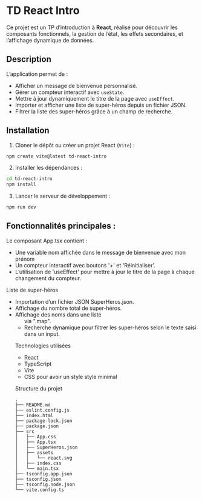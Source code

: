 # TD React Intro

Ce projet est un TP d’introduction à **React**, réalisé pour découvrir les composants fonctionnels, la gestion de l’état, les effets secondaires, et l’affichage dynamique de données.

## Description

L’application permet de :

- Afficher un message de bienvenue personnalisé.
- Gérer un compteur interactif avec `useState`.
- Mettre à jour dynamiquement le titre de la page avec `useEffect`.
- Importer et afficher une liste de super-héros depuis un fichier JSON.
- Filtrer la liste des super-héros grâce à un champ de recherche.

## Installation

1. Cloner le dépôt ou créer un projet React (`Vite`) :

```bash
npm create vite@latest td-react-intro
```

2.	Installer les dépendances :

```bash
cd td-react-intro
npm install
```

3.	Lancer le serveur de développement :

```bash
npm run dev   
```

## Fonctionnalités principales :

Le composant App.tsx contient :
- Une variable nom affichée dans le message de bienvenue avec mon prénom
- Un compteur interactif avec boutons '+' et 'Réinitialiser'.
- L’utilisation de 'useEffect' pour mettre à jour le titre de la page à chaque changement du compteur.

Liste de super-héros
- Importation d’un fichier JSON SuperHeros.json.
- Affichage du nombre total de super-héros.
- Affichage des noms dans une liste <ul> via ".map".
- Recherche dynamique pour filtrer les super-héros selon le texte saisi dans un input.

Technologies utilisées
- React
- TypeScript
- Vite
- CSS pour avoir un style style minimal

Structure du projet

```
.
├── README.md
├── eslint.config.js
├── index.html
├── package-lock.json
├── package.json
├── src
│   ├── App.css
│   ├── App.tsx
│   ├── SuperHeros.json
│   ├── assets
│   │   └── react.svg
│   ├── index.css
│   └── main.tsx
├── tsconfig.app.json
├── tsconfig.json
├── tsconfig.node.json
└── vite.config.ts
```


